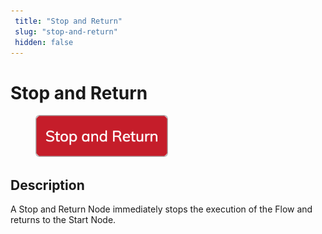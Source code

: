 ```yaml
---
 title: "Stop and Return" 
 slug: "stop-and-return" 
 hidden: false 
---
```

# Stop and Return

<figure>
  <img class="image-center" src="../../../../../static/img/_assets/ai/build/node-reference/logic/stop-and-return.png" width="50%" />
</figure>

## Description

A Stop and Return Node immediately stops the execution of the Flow and returns to the Start Node.
